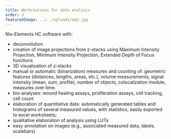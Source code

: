 ```yaml
---
title: Workstations for data analysis
order: 3
featuredImage: ../../uploads/eq3.jpg
---
```


Nis-Elements HC software with:

- deconvolution
- creation of image projections from z-stacks using Maximum Intensity Projection, Minimum Intensity Projection, Extended Depth of Focus functions
- 3D visualisation of z-stacks
- manual or automatic (binarization) measures and counting of: geometric features (distances, lengths, areas, etc.), volume measurements, signal intensity (mean, sum, profile), number of objects, colocalization module, measures over time.
- bio-analyses: wound healing assays, proliferation assays, cell tracking, cell count
- elaboration of quantitative data: automatically generated tables and histograms of several measured values, with statistics, easily exported to excel worksheets;
- qualitative elaboration of analysis using LUTs
- easy annotation on images (e.g., associated measured data, labels, scalebars)
